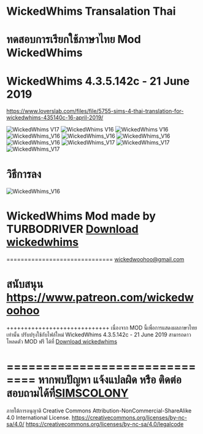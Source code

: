 # WickedWhims Transalation Thai
# ทดสอบการเรียกใช้ภาษาไทย Mod WickedWhims
# WickedWhims 4.3.5.142c - 21 June 2019

 https://www.loverslab.com/files/file/5755-sims-4-thai-translation-for-wickedwhims-435140c-16-april-2019/
 
![WickedWhims V17](https://i.imgur.com/99p1GLt.jpg)
![WickedWhims V16](https://i.imgur.com/E0jSnFq.jpg)
![WickedWhims V16](https://i.imgur.com/BYfkhND.jpg)
![WickedWhims_V16](https://i.imgur.com/pR9LVXK.jpg)
![WickedWhims_V16](https://i.imgur.com/J8TeAJt.jpg)
![WickedWhims_V16](https://i.imgur.com/LxRj7ni.jpg)
![WickedWhims_V16](https://i.imgur.com/o3SMTQ2.jpg)
![WickedWhims_V17](https://i.imgur.com/zzhz6lo.jpg)
![WickedWhims_V17](https://i.imgur.com/AoSTAuv.jpg)
![WickedWhims_V17](https://i.imgur.com/z9TxTU3.jpg)

# วิธีการลง
![WickedWhims_V16](https://i.imgur.com/lxLtPAu.jpg)


# WickedWhims Mod made by TURBODRIVER   [Download wickedwhims](http://wickedwhims.tumblr.com/) 
==============================
wickedwoohoo@gmail.com

สนับสนุน https://www.patreon.com/wickedwoohoo
==============================

+++++++++++++++++++++++++++++
เนื่องจาก MOD นี้เพื่อการแสดงผลภาษาไทยเท่านั้น ปรับปรุงใช้กับไฟล์ใหม่
WickedWhims 4.3.5.142c - 21 June 2019
สามารถดาวโหลดตัว MOD ฟรี ได้ที่   [Download wickedwhims](http://wickedwhims.tumblr.com/) 

==============================
หากพบปัญหา แจ้งแปลผิด หรือ ติดต่อสอบถามได้ที่[SIMSCOLONY](https://www.facebook.com/SimsColony/)
==============================
ภายใต้การอนุญาติ 
Creative Commons Attribution-NonCommercial-ShareAlike 4.0 International License.
https://creativecommons.org/licenses/by-nc-sa/4.0/
https://creativecommons.org/licenses/by-nc-sa/4.0/legalcode
